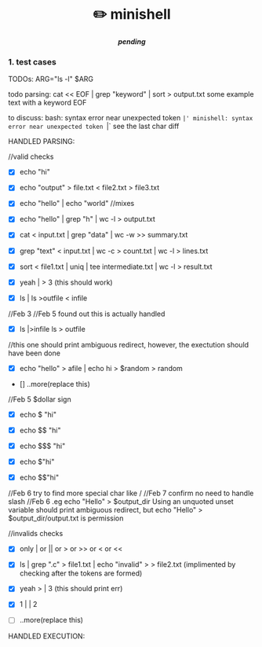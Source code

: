 <h1 align="center">
	✏️ minishell
</h1>

<p align="center">
	<b><i>pending</i></b><br>
</p>

### 1. test cases

TODOs:
ARG="ls -l"
$ARG

todo parsing:
cat << EOF | grep "keyword" | sort > output.txt
some example text
with a keyword
EOF

to discuss:
bash: syntax error near unexpected token `|'
minishell: syntax error near unexpected token `|`
see the last char diff

HANDLED PARSING:

//valid checks
- [x] echo "hi"
- [x] echo "output" > file.txt < file2.txt > file3.txt
- [x] echo "hello" | echo "world"
//mixes
- [x] echo "hello" | grep "h" | wc -l > output.txt
- [x] cat < input.txt | grep "data" | wc -w >> summary.txt
- [x] grep "text" < input.txt | wc -c > count.txt | wc -l > lines.txt
- [x] sort < file1.txt | uniq | tee intermediate.txt | wc -l > result.txt
- [x] yeah | > 3 (this should work)

- [x] ls | ls >outfile < infile

//Feb 3 //Feb 5 found out this is actually handled
- [x] ls |>infile ls > outfile

//this one should print ambiguous redirect, however, the exectution should have been done
- [x] echo "hello" > afile | echo hi > $random > random 


- [] ..more(replace this)

//Feb 5 $dollar sign
- [x] echo $ "hi"
- [x] echo $$ "hi"
- [x] echo $$$ "hi"

- [x] echo $"hi"
- [x] echo $$"hi"

//Feb 6 try to find more special char like / //Feb 7 confirm no need to handle slash
//Feb 6 .eg echo "Hello" > $output_dir Using an unquoted unset variable should print ambiguous redirect, but echo "Hello" > $output_dir/output.txt is permission

//invalids checks
- [x] only | or || or > or >> or < or <<
- [x] ls | grep ".c" > file1.txt | echo "invalid" > > file2.txt (implimented by checking after the tokens are formed)
- [x] yeah > | 3 (this should print err)
- [x] 1 |  | 2

- [ ] ..more(replace this)

HANDLED EXECUTION:

